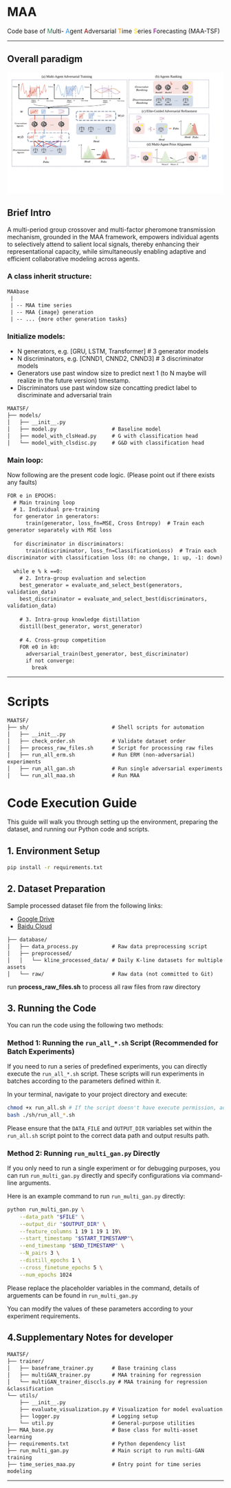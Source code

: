 # MAA
<p>Code base of 
    <span style="color:#2E8B57;">M</span>ulti- 
    <span style="color:#1E90FF;">A</span>gent 
    <span style="color:#8B0000;">A</span>dversarial
    <span style="color:#FF8C00;">T</span>ime 
    <span style="color:#FFD700;">S</span>eries
    <span style="color:#800080;">F</span>orecasting
    (MAA-TSF)
</p>

---

## Overall paradigm
![MAA-TSF.svg](MAA-TSF.svg)

## Brief Intro

A multi-period group crossover and multi-factor pheromone transmission mechanism, grounded in the MAA framework, empowers individual agents to selectively attend to salient local signals, thereby enhancing their representational capacity, while simultaneously enabling adaptive and efficient collaborative modeling across agents.

### A class inherit structure:

```
MAAbase
 | 
 | -- MAA time series
 | -- MAA {image} generation 
 | -- ... {more other generation tasks}
```

### Initialize models: 
- N generators, e.g. [GRU, LSTM, Transformer]  # 3 generator models
- N discriminators, e.g. [CNND1, CNND2, CNND3]  # 3 discriminator models
- Generators use past window size to predict next 1 (to N maybe will realize in the future version) timestamp.
- Discriminators use past window size concatting predict label to discriminate and adversarial train

```
MAATSF/
├── models/
│   ├── __init__.py
│   ├── model.py                  # Baseline model
│   ├── model_with_clsHead.py     # G with classification head
│   └── model_with_clsdisc.py     # G&D with classification head
```

### Main loop: 
Now following are the present code logic. (Please point out if there exists any faults)
``` 
FOR e in EPOCHS: 
  # Main training loop
  # 1. Individual pre-training
  for generator in generators:
      train(generator, loss_fn=MSE, Cross Entropy)  # Train each generator separately with MSE loss
      
  for discriminator in discriminators:
      train(discriminator, loss_fn=ClassificationLoss)  # Train each discriminator with classification loss (0: no change, 1: up, -1: down)

  while e % k ==0: 
    # 2. Intra-group evaluation and selection
    best_generator = evaluate_and_select_best(generators, validation_data)
    best_discriminator = evaluate_and_select_best(discriminators, validation_data)
      
    # 3. Intra-group knowledge distillation
    distill(best_generator, worst_generator)
     
    # 4. Cross-group competition
    FOR e0 in k0: 
      adversarial_train(best_generator, best_discriminator)
      if not converge: 
        break
```

---

# Scripts

```
MAATSF/
├── sh/                           # Shell scripts for automation
│   ├── __init__.py
│   ├── check_order.sh            # Validate dataset order
│   ├── process_raw_files.sh      # Script for processing raw files
│   ├── run_all_erm.sh            # Run ERM (non-adversarial) experiments
│   ├── run_all_gan.sh            # Run single adversarial experiments
│   └── run_all_maa.sh            # Run MAA
```

# Code Execution Guide

This guide will walk you through setting up the environment, preparing the dataset, and running our Python code and scripts.

## 1. Environment Setup

```bash
pip install -r requirements.txt
```

## 2. Dataset Preparation

Sample processed dataset file from the following links:

* [Google Drive](https://drive.google.com/drive/folders/1-Nr35rIcindBcCdlQJsoyaOUfOZQacx8?usp=sharing)
* [Baidu Cloud](https://pan.baidu.com/s/1qhd4Vw0aJ37ETxD4PkA4pQ?pwd=38tv)

```
├── database/
│   ├── data_process.py           # Raw data preprocessing script
│   ├── preprocessed/
│   │   └── kline_processed_data/ # Daily K-line datasets for multiple assets
│   └── raw/                      # Raw data (not committed to Git)
```

run **process_raw_files.sh** to process all raw files from raw directory

## 3. Running the Code

You can run the code using the following two methods:

### Method 1: Running the `run_all_*.sh` Script (Recommended for Batch Experiments)

If you need to run a series of predefined experiments, you can directly execute the `run_all_*.sh` script. These scripts will run experiments in batches according to the parameters defined within it.

In your terminal, navigate to your project directory and execute:

```bash
chmod +x run_all.sh # If the script doesn't have execute permission, add it first
bash ./sh/run_all_*.sh
```

Please ensure that the `DATA_FILE` and `OUTPUT_DIR` variables set within the `run_all.sh` script point to the correct data path and output results path.

### Method 2: Running `run_multi_gan.py` Directly

If you only need to run a single experiment or for debugging purposes, you can run `run_multi_gan.py` directly and specify configurations via command-line arguments.

Here is an example command to run `run_multi_gan.py` directly:

```bash
python run_multi_gan.py \
    --data_path "$FILE" \
    --output_dir "$OUTPUT_DIR" \
    --feature_columns 1 19 1 19 1 19\
    --start_timestamp "$START_TIMESTAMP"\
    --end_timestamp "$END_TIMESTAMP" \
    --N_pairs 3 \
    --distill_epochs 1 \
    --cross_finetune_epochs 5 \
    --num_epochs 1024
```

Please replace the placeholder variables in the command, details of arguements can be found in `run_multi_gan.py`

You can modify the values of these parameters according to your experiment requirements.

## 4.Supplementary Notes for developer

```
MAATSF/
├── trainer/
│   ├── baseframe_trainer.py      # Base training class
│   ├── multiGAN_trainer.py       # MAA training for regression 
│   └── multiGAN_trainer_disccls.py # MAA training for regression 
&classification
└── utils/
    ├── __init__.py
    ├── evaluate_visualization.py # Visualization for model evaluation
    ├── logger.py                 # Logging setup
    └── util.py                   # General-purpose utilities
├── MAA_base.py                   # Base class for multi-asset learning
├── requirements.txt              # Python dependency list
├── run_multi_gan.py              # Main script to run multi-GAN training
├── time_series_maa.py            # Entry point for time series modeling
```



---